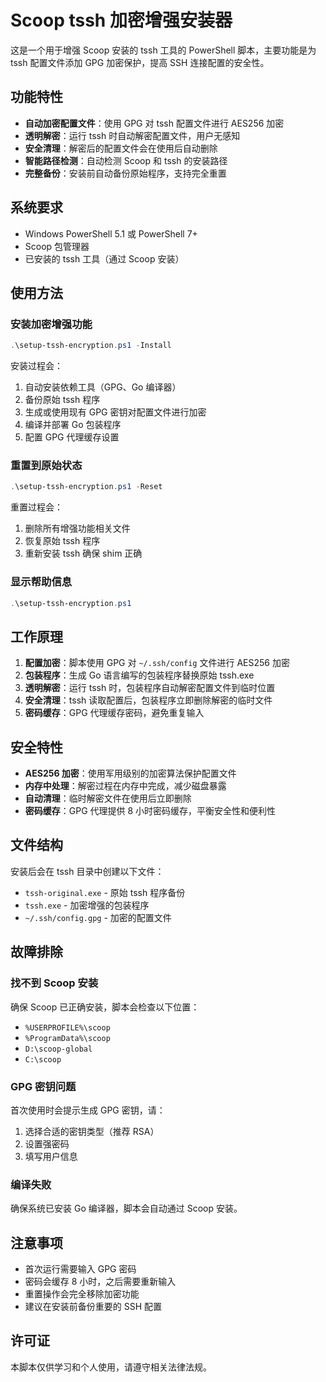 # Scoop tssh 加密增强安装器

这是一个用于增强 Scoop 安装的 tssh 工具的 PowerShell 脚本，主要功能是为 tssh 配置文件添加 GPG 加密保护，提高 SSH 连接配置的安全性。

## 功能特性

- **自动加密配置文件**：使用 GPG 对 tssh 配置文件进行 AES256 加密
- **透明解密**：运行 tssh 时自动解密配置文件，用户无感知
- **安全清理**：解密后的配置文件会在使用后自动删除
- **智能路径检测**：自动检测 Scoop 和 tssh 的安装路径
- **完整备份**：安装前自动备份原始程序，支持完全重置

## 系统要求

- Windows PowerShell 5.1 或 PowerShell 7+
- Scoop 包管理器
- 已安装的 tssh 工具（通过 Scoop 安装）

## 使用方法

### 安装加密增强功能

```powershell
.\setup-tssh-encryption.ps1 -Install
```

安装过程会：
1. 自动安装依赖工具（GPG、Go 编译器）
2. 备份原始 tssh 程序
3. 生成或使用现有 GPG 密钥对配置文件进行加密
4. 编译并部署 Go 包装程序
5. 配置 GPG 代理缓存设置

### 重置到原始状态

```powershell
.\setup-tssh-encryption.ps1 -Reset
```

重置过程会：
1. 删除所有增强功能相关文件
2. 恢复原始 tssh 程序
3. 重新安装 tssh 确保 shim 正确

### 显示帮助信息

```powershell
.\setup-tssh-encryption.ps1
```

## 工作原理

1. **配置加密**：脚本使用 GPG 对 `~/.ssh/config` 文件进行 AES256 加密
2. **包装程序**：生成 Go 语言编写的包装程序替换原始 tssh.exe
3. **透明解密**：运行 tssh 时，包装程序自动解密配置文件到临时位置
4. **安全清理**：tssh 读取配置后，包装程序立即删除解密的临时文件
5. **密码缓存**：GPG 代理缓存密码，避免重复输入

## 安全特性

- **AES256 加密**：使用军用级别的加密算法保护配置文件
- **内存中处理**：解密过程在内存中完成，减少磁盘暴露
- **自动清理**：临时解密文件在使用后立即删除
- **密码缓存**：GPG 代理提供 8 小时密码缓存，平衡安全性和便利性

## 文件结构

安装后会在 tssh 目录中创建以下文件：
- `tssh-original.exe` - 原始 tssh 程序备份
- `tssh.exe` - 加密增强的包装程序
- `~/.ssh/config.gpg` - 加密的配置文件

## 故障排除

### 找不到 Scoop 安装
确保 Scoop 已正确安装，脚本会检查以下位置：
- `%USERPROFILE%\scoop`
- `%ProgramData%\scoop`
- `D:\scoop-global`
- `C:\scoop`

### GPG 密钥问题
首次使用时会提示生成 GPG 密钥，请：
1. 选择合适的密钥类型（推荐 RSA）
2. 设置强密码
3. 填写用户信息

### 编译失败
确保系统已安装 Go 编译器，脚本会自动通过 Scoop 安装。

## 注意事项

- 首次运行需要输入 GPG 密码
- 密码会缓存 8 小时，之后需要重新输入
- 重置操作会完全移除加密功能
- 建议在安装前备份重要的 SSH 配置

## 许可证

本脚本仅供学习和个人使用，请遵守相关法律法规。
